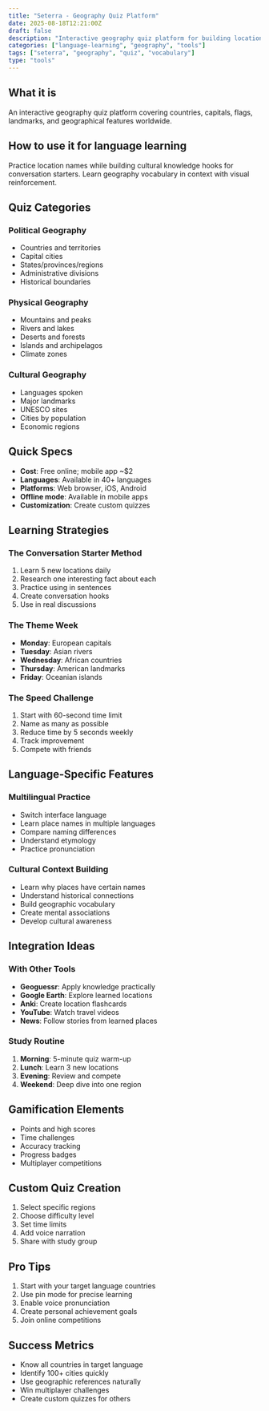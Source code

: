 ```yaml
---
title: "Seterra - Geography Quiz Platform"
date: 2025-08-18T12:21:00Z
draft: false
description: "Interactive geography quiz platform for building location vocabulary and cultural knowledge"
categories: ["language-learning", "geography", "tools"]
tags: ["seterra", "geography", "quiz", "vocabulary"]
type: "tools"
---
```


## What it is
An interactive geography quiz platform covering countries, capitals, flags, landmarks, and geographical features worldwide.

## How to use it for language learning
Practice location names while building cultural knowledge hooks for conversation starters. Learn geography vocabulary in context with visual reinforcement.

## Quiz Categories

### Political Geography
- Countries and territories
- Capital cities
- States/provinces/regions
- Administrative divisions
- Historical boundaries

### Physical Geography
- Mountains and peaks
- Rivers and lakes
- Deserts and forests
- Islands and archipelagos
- Climate zones

### Cultural Geography
- Languages spoken
- Major landmarks
- UNESCO sites
- Cities by population
- Economic regions

## Quick Specs
- **Cost**: Free online; mobile app ~$2
- **Languages**: Available in 40+ languages
- **Platforms**: Web browser, iOS, Android
- **Offline mode**: Available in mobile apps
- **Customization**: Create custom quizzes

## Learning Strategies

### The Conversation Starter Method
1. Learn 5 new locations daily
2. Research one interesting fact about each
3. Practice using in sentences
4. Create conversation hooks
5. Use in real discussions

### The Theme Week
- **Monday**: European capitals
- **Tuesday**: Asian rivers
- **Wednesday**: African countries
- **Thursday**: American landmarks
- **Friday**: Oceanian islands

### The Speed Challenge
1. Start with 60-second time limit
2. Name as many as possible
3. Reduce time by 5 seconds weekly
4. Track improvement
5. Compete with friends

## Language-Specific Features

### Multilingual Practice
- Switch interface language
- Learn place names in multiple languages
- Compare naming differences
- Understand etymology
- Practice pronunciation

### Cultural Context Building
- Learn why places have certain names
- Understand historical connections
- Build geographic vocabulary
- Create mental associations
- Develop cultural awareness

## Integration Ideas

### With Other Tools
- **Geoguessr**: Apply knowledge practically
- **Google Earth**: Explore learned locations
- **Anki**: Create location flashcards
- **YouTube**: Watch travel videos
- **News**: Follow stories from learned places

### Study Routine
1. **Morning**: 5-minute quiz warm-up
2. **Lunch**: Learn 3 new locations
3. **Evening**: Review and compete
4. **Weekend**: Deep dive into one region

## Gamification Elements
- Points and high scores
- Time challenges
- Accuracy tracking
- Progress badges
- Multiplayer competitions

## Custom Quiz Creation
1. Select specific regions
2. Choose difficulty level
3. Set time limits
4. Add voice narration
5. Share with study group

## Pro Tips
1. Start with your target language countries
2. Use pin mode for precise learning
3. Enable voice pronunciation
4. Create personal achievement goals
5. Join online competitions

## Success Metrics
- Know all countries in target language
- Identify 100+ cities quickly
- Use geographic references naturally
- Win multiplayer challenges
- Create custom quizzes for others